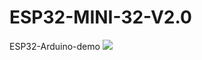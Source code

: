 # ESP32-MINI-32-V2.0
ESP32-Arduino-demo
![](https://github.com/LilyGO/ESP32-MINI-32-V2.0/blob/master/ZZ_Images/image1.jpg)
